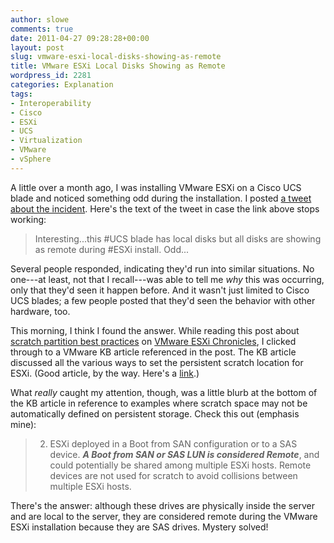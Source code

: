 ```yaml
---
author: slowe
comments: true
date: 2011-04-27 09:28:28+00:00
layout: post
slug: vmware-esxi-local-disks-showing-as-remote
title: VMware ESXi Local Disks Showing as Remote
wordpress_id: 2281
categories: Explanation
tags:
- Interoperability
- Cisco
- ESXi
- UCS
- Virtualization
- VMware
- vSphere
---
```


A little over a month ago, I was installing VMware ESXi on a Cisco UCS blade and noticed something odd during the installation. I posted [a tweet about the incident](https://twitter.com/#!/scott_lowe/status/51385150763831297). Here's the text of the tweet in case the link above stops working:

>Interesting...this #UCS blade has local disks but all disks are showing as remote during #ESXi install. Odd...

Several people responded, indicating they'd run into similar situations. No one---at least, not that I recall---was able to tell me _why_ this was occurring, only that they'd seen it happen before. And it wasn't just limited to Cisco UCS blades; a few people posted that they'd seen the behavior with other hardware, too.

This morning, I think I found the answer. While reading this post about [scratch partition best practices](http://blogs.vmware.com/esxi/2011/04/scratch-partition-best-practices-for-usbsd-booted-esxi.html) on [VMware ESXi Chronicles](http://blogs.vmware.com/esxi/), I clicked through to a VMware KB article referenced in the post. The KB article discussed all the various ways to set the persistent scratch location for ESXi. (Good article, by the way. Here's a [link](http://kb.vmware.com/kb/1033696).)

What _really_ caught my attention, though, was a little blurb at the bottom of the KB article in reference to examples where scratch space may not be automatically defined on persistent storage. Check this out (emphasis mine):

>2. ESXi deployed in a Boot from SAN configuration or to a SAS device. **_A Boot from SAN or SAS LUN is considered Remote_**, and could potentially be shared among multiple ESXi hosts. Remote devices are not used for scratch to avoid collisions between multiple ESXi hosts.

There's the answer: although these drives are physically inside the server and are local to the server, they are considered remote during the VMware ESXi installation because they are SAS drives. Mystery solved!
